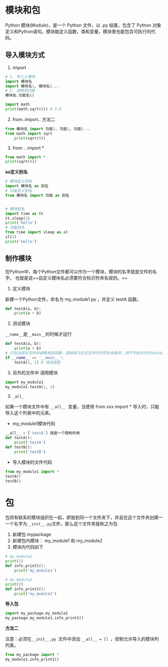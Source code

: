 # 模块和包  

Python 模块(Module)，是一个 Python 文件，以 .py 结尾，包含了 Python 对象定义和Python语句。模块能定义函数，类和变量，模块里也能包含可执行的代码。  

## 导入模块方式

1. import
```python
# 1. 导⼊入模块
import 模块名
import 模块名1, 模块名2...
# 2. 调⽤用功能
模块名.功能名()

import math
print(math.sqrt(9)) # 3.0
```

2. from..import..  方法二

```python
from 模块名 import 功能1, 功能2, 功能3...
from math import sqrt
	print(sqrt(9))
```

3. from .. import *  

```python
from math import *
print(sqrt(9))
```

**as定义别名**  

```python
# 模块定义别名
import 模块名 as 别名
# 功能定义别名
from 模块名 import 功能 as 别名


# 模块别名
import time as tt
tt.sleep(2)
print('hello')
# 功能别名
from time import sleep as sl
sl(2)
print('hello')
```

## 制作模块  

在Python中，每个Python文件都可以作为一个模块，模块的名字就是文件的名字。 也就是说==自定义模块名必须要符合标识符命名规则。==  

1. 定义模块

新建一个Python文件，命名为 my_module1.py ，并定义 testA 函数。  

```python
def testA(a, b):
    print(a + b)
```

2. 测试模块  

 `__name__`是`__main__`的时候才运行

```python
def testA(a, b):
	print(a + b)
# 只在当前⽂文件中调⽤用该函数，其他导入的⽂文件内不符合该条件，则不不执⾏行行testA函数调⽤用
if __name__ == '__main__':
	testA(1, 1) # 测试信息
```

3. 另外的文件中 调用模块

```python 
import my_module1
my_module1.testA(1, 1)
```

3. `_all_`

如果一个模块文件中有 `__all__ `变量，当使用 from xxx import * 导入时，只能导入这个列表中的元素。  

- my_module1模块代码  

```python
__all__ = ['testA'] 就是一个限制作用
def testA():
	print('testA')
def testB():
	print('testB')
```

- 导入模块的文件代码  

```python
from my_module1 import *
testA()
testB()
```

# 包

包将有联系的模块组织在一起，即放到同一个文件夹下，并且在这个⽂件夹创建⼀一个名字为` __init__.py `文件，那么这个文件夹就称之为包  

1. 新建包 mypackage
2. 新建包内模块： my_module1 和 my_module2
3. 模块内代码如下  

```python
# my_module1
print(1)
def info_print1():
	print('my_module1')
```

```python
# my_module2
print(2)
def info_print2():
	print('my_module2')
```

**导入包**

```python
import my_package.my_module1
my_package.my_module1.info_print1()
```

**方法二**

注意：必须在`__init__.py `文件中添加 `__all__ = [] `，控制允许导入的模块列列表。  

```python
from my_package import *
my_module1.info_print1()
```

